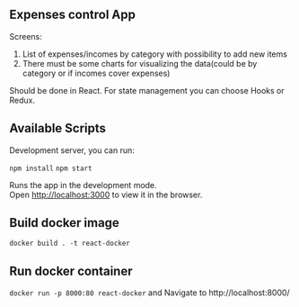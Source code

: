 ## Expenses control App

Screens:

1. List of expenses/incomes by category with possibility to add new items
2. There must be some charts for visualizing the data(could be by category or if incomes cover expenses)

Should be done in React. For state management you can choose Hooks or Redux.

## Available Scripts

Development server, you can run:

`npm install`
`npm start`

Runs the app in the development mode.<br>
Open [http://localhost:3000](http://localhost:3000) to view it in the browser.

## Build docker image

`docker build . -t react-docker`

## Run docker container

`docker run -p 8000:80 react-docker` and Navigate to http://localhost:8000/